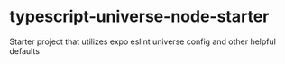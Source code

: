 # typescript-universe-node-starter

 Starter project that utilizes expo eslint universe config and other helpful defaults
